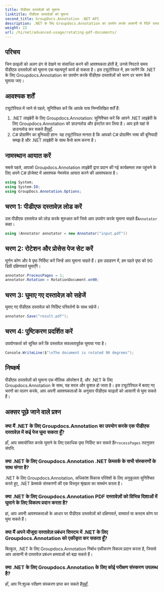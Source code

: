 ```yaml
---
title: पीडीएफ दस्तावेज़ों को घुमाना
linktitle: पीडीएफ दस्तावेज़ों को घुमाना
second_title: GroupDocs.Annotation .NET API
description: .NET के लिए Groupdocs.Annotation का उपयोग करके आसानी से PDF दस्तावेज़ों को घुमाना सीखें। दस्तावेज़ प्रबंधन दक्षता में सुधार करें.
weight: 22
url: /hi/net/advanced-usage/rotating-pdf-documents/
---
```

## परिचय
जिन फ़ाइलों को अलग ढंग से देखने या संसाधित करने की आवश्यकता होती है, उनसे निपटते समय पीडीएफ दस्तावेज़ों को घुमाना एक महत्वपूर्ण कार्य हो सकता है। इस ट्यूटोरियल में, हम जानेंगे कि .NET के लिए Groupdocs.Annotation का उपयोग करके पीडीएफ दस्तावेज़ों को चरण दर चरण कैसे घुमाया जाए।
## आवश्यक शर्तें
ट्यूटोरियल में जाने से पहले, सुनिश्चित करें कि आपके पास निम्नलिखित शर्तें हैं:
1.  .NET लाइब्रेरी के लिए Groupdocs.Annotation: सुनिश्चित करें कि आपने .NET लाइब्रेरी के लिए Groupdocs.Annotation को डाउनलोड और इंस्टॉल कर लिया है। आप इसे यहां से डाउनलोड कर सकते हैं[यहाँ](https://releases.groupdocs.com/annotation/net/).
2. C# प्रोग्रामिंग का बुनियादी ज्ञान: यह ट्यूटोरियल मानता है कि आपको C# प्रोग्रामिंग भाषा की बुनियादी समझ है और .NET लाइब्रेरी के साथ कैसे काम करना है।

## नामस्थान आयात करें
सबसे पहले, आपको Groupdocs.Annotation लाइब्रेरी द्वारा प्रदान की गई कार्यक्षमता तक पहुंचने के लिए अपने C# प्रोजेक्ट में आवश्यक नेमस्पेस आयात करने की आवश्यकता है।
```csharp
using System;
using System.IO;
using GroupDocs.Annotation.Options;
```
## चरण 1: पीडीएफ दस्तावेज़ लोड करें
 उस पीडीएफ दस्तावेज़ को लोड करके शुरुआत करें जिसे आप उपयोग करके घुमाना चाहते हैं`Annotator` कक्षा।
```csharp
using (Annotator annotator = new Annotator("input.pdf"))
```
## चरण 2: रोटेशन और प्रोसेस पेज सेट करें
घूर्णन कोण और वे पृष्ठ निर्दिष्ट करें जिन्हें आप घुमाना चाहते हैं। इस उदाहरण में, हम पहले पृष्ठ को 90 डिग्री दक्षिणावर्त घुमाएँगे।
```csharp
annotator.ProcessPages = 1;
annotator.Rotation = RotationDocument.on90;
```
## चरण 3: घुमाए गए दस्तावेज़ को सहेजें
घुमाए गए पीडीएफ दस्तावेज़ को निर्दिष्ट परिवर्तनों के साथ सहेजें।
```csharp
annotator.Save("result.pdf");
```
## चरण 4: पुष्टिकरण प्रदर्शित करें
उपयोगकर्ता को सूचित करें कि दस्तावेज़ सफलतापूर्वक घुमाया गया है।
```csharp
Console.WriteLine($"\nThe document is rotated 90 degrees");
```

## निष्कर्ष
पीडीएफ दस्तावेज़ों को घुमाना एक मौलिक ऑपरेशन है, और .NET के लिए Groupdocs.Annotation के साथ, यह सरल और कुशल हो जाता है। इस ट्यूटोरियल में बताए गए चरणों का पालन करके, आप अपनी आवश्यकताओं के अनुसार पीडीएफ फाइलों को आसानी से घुमा सकते हैं।
## अक्सर पूछे जाने वाले प्रश्न
### क्या मैं .NET के लिए Groupdocs.Annotation का उपयोग करके एक पीडीएफ दस्तावेज़ में कई पेज घुमा सकता हूँ?
 हाँ, आप समायोजित करके घुमाने के लिए एकाधिक पृष्ठ निर्दिष्ट कर सकते हैं`ProcessPages` तदनुसार संपत्ति.
### क्या .NET के लिए Groupdocs.Annotation .NET फ्रेमवर्क के सभी संस्करणों के साथ संगत है?
.NET के लिए Groupdocs.Annotation, अधिकांश विकास परिवेशों के लिए अनुकूलता सुनिश्चित करते हुए, .NET फ्रेमवर्क संस्करणों की एक विस्तृत श्रृंखला का समर्थन करता है।
### क्या .NET के लिए Groupdocs.Annotation PDF दस्तावेज़ों को विभिन्न दिशाओं में घुमाने के लिए विकल्प प्रदान करता है?
हां, आप अपनी आवश्यकताओं के आधार पर पीडीएफ दस्तावेज़ों को दक्षिणावर्त, वामावर्त या कस्टम कोण पर घुमा सकते हैं।
### क्या मैं अपने मौजूदा दस्तावेज़ प्रबंधन सिस्टम में .NET के लिए Groupdocs.Annotation को एकीकृत कर सकता हूँ?
बिल्कुल, .NET के लिए Groupdocs.Annotation निर्बाध एकीकरण विकल्प प्रदान करता है, जिससे आप आसानी से दस्तावेज़ प्रबंधन क्षमताओं को बढ़ा सकते हैं।
### क्या .NET के लिए Groupdocs.Annotation के लिए कोई परीक्षण संस्करण उपलब्ध है?
 हाँ, आप नि:शुल्क परीक्षण संस्करण प्राप्त कर सकते हैं[यहाँ](https://releases.groupdocs.com/).